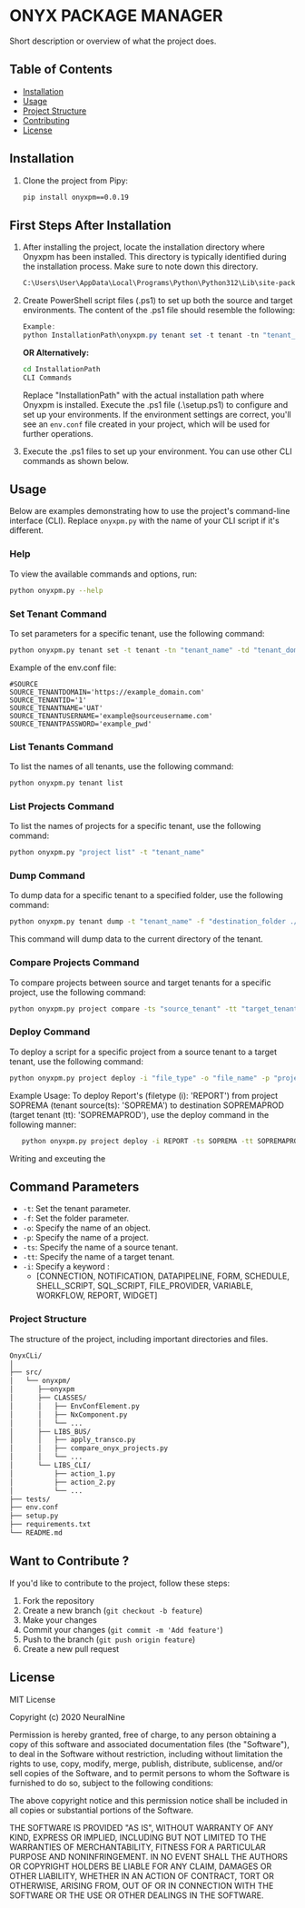 # ONYX PACKAGE MANAGER

Short description or overview of what the project does.

## Table of Contents

- [Installation](#installation)
- [Usage](#usage)
- [Project Structure](#project-structure)
- [Contributing](#contributing)
- [License](#license)

## Installation

1. Clone the project from Pipy:

   ```sh
   pip install onyxpm==0.0.19
   ````

## First Steps After Installation

1. After installing the project, locate the installation directory where Onyxpm has been installed. This directory is typically identified during the installation process. Make sure to note down this directory.

    ```sh
    C:\Users\User\AppData\Local\Programs\Python\Python312\Lib\site-packages\onyxpm\onyxpm.py
    ```

2. Create PowerShell script files (.ps1) to set up both the source and target environments. The content of the .ps1 file should resemble the following:

    ```powershell
    Example:
    python InstallationPath\onyxpm.py tenant set -t tenant -tn "tenant_name" -td "tenant_domain" -tu "tenant_username" -tp "tenant_password" -ti "tenant_id"
    ```
   
   **OR Alternatively:**

    ```sh
    cd InstallationPath
    CLI Commands
    ```

    Replace "InstallationPath" with the actual installation path where Onyxpm is installed. Execute the .ps1 file (.\setup.ps1) to configure and set up your environments. If the environment settings are correct, you'll see an `env.conf` file created in your project, which will be used for further operations.



3. Execute the .ps1 files to set up your environment. You can use other CLI commands as shown below.


## Usage

Below are examples demonstrating how to use the project's command-line interface (CLI). Replace `onyxpm.py` with the name of your CLI script if it's different.

### Help

To view the available commands and options, run:

   ```sh
   python onyxpm.py --help
   ```
### Set Tenant Command
To set parameters for a specific tenant, use the following command:

   ```sh
   python onyxpm.py tenant set -t tenant -tn "tenant_name" -td "tenant_domaine" -tu "tenant_username" -tp "tenant_password" -ti "tenant_id"
   ```
Example of the env.conf file:
```
#SOURCE
SOURCE_TENANTDOMAIN='https://example_domain.com'
SOURCE_TENANTID='1'
SOURCE_TENANTNAME='UAT'
SOURCE_TENANTUSERNAME='example@sourceusername.com'
SOURCE_TENANTPASSWORD='example_pwd'
```


### List Tenants Command
To list the names of all tenants, use the following command:
   ```sh
   python onyxpm.py tenant list
  ```

### List Projects Command
To list the names of projects for a specific tenant, use the following command:
   ```sh
   python onyxpm.py "project list" -t "tenant_name"
  ```

### Dump Command
To dump data for a specific tenant to a specified folder, use the following command:
   ```sh
   python onyxpm.py tenant dump -t "tenant_name" -f "destination_folder ./directory"
  ```
This command will dump data to the current directory of the tenant.

### Compare Projects Command
To compare projects between source and target tenants for a specific project, use the following command:
   ```sh
   python onyxpm.py project compare -ts "source_tenant" -tt "target_tenant" -p "project_name" 
  ```

### Deploy Command
To deploy a script for a specific project from a source tenant to a target tenant, use the following command:
   ```sh
   python onyxpm.py project deploy -i "file_type" -o "file_name" -p "project_name" -ts tenant_source -tt tenant_target
  ```
Example Usage:
To deploy Report's (filetype (i): 'REPORT') from project SOPREMA (tenant source(ts): 'SOPREMA') to destination SOPREMAPROD (target tenant (tt): 'SOPREMAPROD'), use the deploy command in the following manner:

```sh
   python onyxpm.py project deploy -i REPORT -ts SOPREMA -tt SOPREMAPROD -p Démonstration
  ```


Writing and exceuting the

## Command Parameters

- `-t`: Set the tenant parameter.
- `-f`: Set the folder parameter.
- `-o`: Specify the name of an object.
- `-p`: Specify the name of a project.
- `-ts`: Specify the name of a source tenant.
- `-tt`: Specify the name of a target tenant.
- `-i`: Specify a keyword : 
  - [CONNECTION, NOTIFICATION, DATAPIPELINE, FORM, SCHEDULE, SHELL_SCRIPT, SQL_SCRIPT, FILE_PROVIDER, VARIABLE, WORKFLOW, REPORT, WIDGET]


### Project Structure
The structure of the project, including important directories and files.
   ```sh
   OnyxCLi/
   │
   ├── src/
   │   └── onyxpm/
   │      ├──onyxpm
   │      ├── CLASSES/
   │      │   ├── EnvConfElement.py
   │      │   ├── NxComponent.py
   │      │   └── ...
   │      ├── LIBS_BUS/
   │      │   ├── apply_transco.py
   │      │   ├── compare_onyx_projects.py
   │      │   └── ...
   │      └── LIBS_CLI/
   │          ├── action_1.py
   │          ├── action_2.py
   │          └── ...
   ├── tests/
   ├── env.conf
   ├── setup.py
   ├── requirements.txt
   └── README.md
   ```
## Want to Contribute ?

If you'd like to contribute to the project, follow these steps:

1. Fork the repository
2. Create a new branch (`git checkout -b feature`)
3. Make your changes
4. Commit your changes (`git commit -m 'Add feature'`)
5. Push to the branch (`git push origin feature`)
6. Create a new pull request

## License
MIT License

Copyright (c) 2020 NeuralNine

Permission is hereby granted, free of charge, to any person obtaining a copy
of this software and associated documentation files (the "Software"), to deal
in the Software without restriction, including without limitation the rights
to use, copy, modify, merge, publish, distribute, sublicense, and/or sell
copies of the Software, and to permit persons to whom the Software is
furnished to do so, subject to the following conditions:

The above copyright notice and this permission notice shall be included in all
copies or substantial portions of the Software.

THE SOFTWARE IS PROVIDED "AS IS", WITHOUT WARRANTY OF ANY KIND, EXPRESS OR
IMPLIED, INCLUDING BUT NOT LIMITED TO THE WARRANTIES OF MERCHANTABILITY,
FITNESS FOR A PARTICULAR PURPOSE AND NONINFRINGEMENT. IN NO EVENT SHALL THE
AUTHORS OR COPYRIGHT HOLDERS BE LIABLE FOR ANY CLAIM, DAMAGES OR OTHER
LIABILITY, WHETHER IN AN ACTION OF CONTRACT, TORT OR OTHERWISE, ARISING FROM,
OUT OF OR IN CONNECTION WITH THE SOFTWARE OR THE USE OR OTHER DEALINGS IN THE
SOFTWARE.